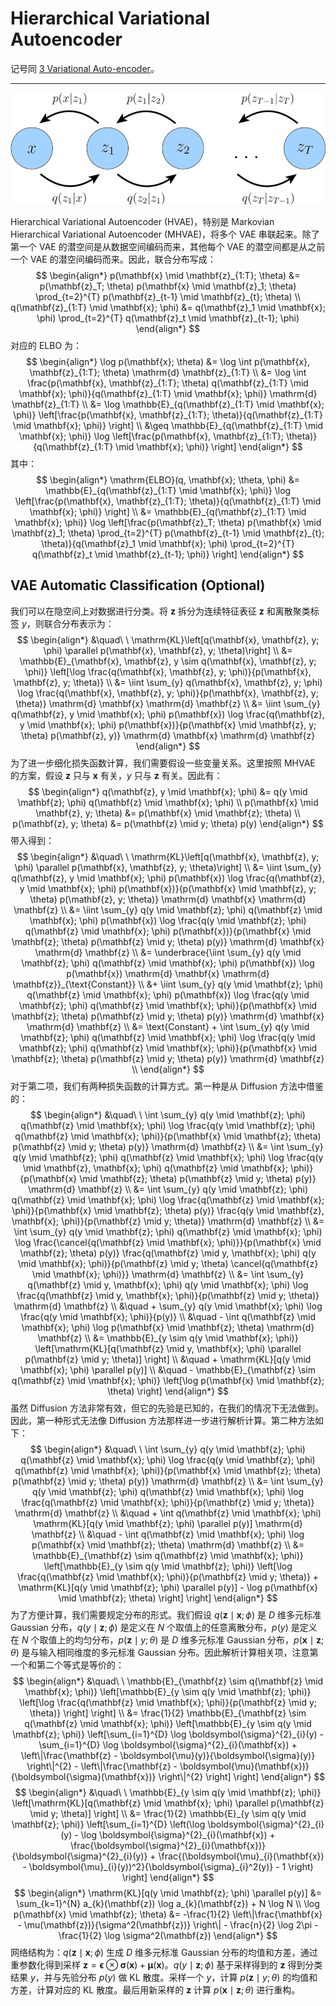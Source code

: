 # Hierarchical Variational Autoencoder

记号同 [3 Variational Auto-encoder](../3%20Variational%20Autoencoder.md)。

---

![](images/hvae.png)

Hierarchical Variational Autoencoder (HVAE)，特别是 Markovian Hierarchical Variational Autoencoder (MHVAE)，将多个 VAE 串联起来。除了第一个 VAE 的潜空间是从数据空间编码而来，其他每个 VAE 的潜空间都是从之前一个 VAE 的潜空间编码而来。因此，联合分布写成：
$$
\begin{align*}
p(\mathbf{x} \mid \mathbf{z}_{1:T}; \theta) &= p(\mathbf{z}_T; \theta) p(\mathbf{x} \mid \mathbf{z}_1; \theta) \prod_{t=2}^{T} p(\mathbf{z}_{t-1} \mid \mathbf{z}_{t}; \theta) \\
q(\mathbf{z}_{1:T} \mid \mathbf{x}; \phi) &= q(\mathbf{z}_1 \mid \mathbf{x}; \phi) \prod_{t=2}^{T} q(\mathbf{z}_t \mid \mathbf{z}_{t-1}; \phi)
\end{align*}
$$
对应的 ELBO 为：
$$
\begin{align*}
\log p(\mathbf{x}; \theta) &= \log \int p(\mathbf{x}, \mathbf{z}_{1:T}; \theta) \mathrm{d} \mathbf{z}_{1:T} \\
&= \log \int \frac{p(\mathbf{x}, \mathbf{z}_{1:T}; \theta) q(\mathbf{z}_{1:T} \mid \mathbf{x}; \phi)}{q(\mathbf{z}_{1:T} \mid \mathbf{x}; \phi)} \mathrm{d} \mathbf{z}_{1:T} \\
&= \log \mathbb{E}_{q(\mathbf{z}_{1:T} \mid \mathbf{x}; \phi)} \left[\frac{p(\mathbf{x}, \mathbf{z}_{1:T}; \theta)}{q(\mathbf{z}_{1:T} \mid \mathbf{x}; \phi)} \right] \\
&\geq \mathbb{E}_{q(\mathbf{z}_{1:T} \mid \mathbf{x}; \phi)} \log \left[\frac{p(\mathbf{x}, \mathbf{z}_{1:T}; \theta)}{q(\mathbf{z}_{1:T} \mid \mathbf{x}; \phi)} \right]
\end{align*}
$$
其中：
$$
\begin{align*}
\mathrm{ELBO}(q, \mathbf{x}; \theta, \phi) &= \mathbb{E}_{q(\mathbf{z}_{1:T} \mid \mathbf{x}; \phi)} \log \left[\frac{p(\mathbf{x}, \mathbf{z}_{1:T}; \theta)}{q(\mathbf{z}_{1:T} \mid \mathbf{x}; \phi)} \right] \\
&= \mathbb{E}_{q(\mathbf{z}_{1:T} \mid \mathbf{x}; \phi)} \log \left[\frac{p(\mathbf{z}_T; \theta) p(\mathbf{x} \mid \mathbf{z}_1; \theta) \prod_{t=2}^{T} p(\mathbf{z}_{t-1} \mid \mathbf{z}_{t}; \theta)}{q(\mathbf{z}_1 \mid \mathbf{x}; \phi) \prod_{t=2}^{T} q(\mathbf{z}_t \mid \mathbf{z}_{t-1}; \phi)} \right]
\end{align*}
$$

## VAE Automatic Classification (Optional)

我们可以在隐空间上对数据进行分类。将 $\mathbf{z}$ 拆分为连续特征表征 $\mathbf{z}$ 和离散聚类标签 $y$，则联合分布表示为：
$$
\begin{align*}
&\quad\ \ \mathrm{KL}\left[q(\mathbf{x}, \mathbf{z}, y; \phi) \parallel p(\mathbf{x}, \mathbf{z}, y; \theta)\right] \\
&= \mathbb{E}_{\mathbf{x}, \mathbf{z}, y \sim q(\mathbf{x}, \mathbf{z}, y; \phi)} \left[\log \frac{q(\mathbf{x}, \mathbf{z}, y; \phi)}{p(\mathbf{x}, \mathbf{z}, y; \theta)} \\
&= \iint \sum_{y} q(\mathbf{x}, \mathbf{z}, y; \phi) \log \frac{q(\mathbf{x}, \mathbf{z}, y; \phi)}{p(\mathbf{x}, \mathbf{z}, y; \theta)} \mathrm{d} \mathbf{x} \mathrm{d} \mathbf{z} \\
&= \iint \sum_{y} q(\mathbf{z}, y \mid \mathbf{x}; \phi) p(\mathbf{x}) \log \frac{q(\mathbf{z}, y \mid \mathbf{x}; \phi) p(\mathbf{x})}{p(\mathbf{x} \mid \mathbf{z}, y; \theta) p(\mathbf{z}, y)} \mathrm{d} \mathbf{x} \mathrm{d} \mathbf{z}
\end{align*}
$$
为了进一步细化损失函数计算，我们需要假设一些变量关系。这里按照 MHVAE 的方案，假设 $\mathbf{z}$ 只与 $\mathbf{x}$ 有关，$y$ 只与 $\mathbf{z}$ 有关。因此有：
$$
\begin{align*}
q(\mathbf{z}, y \mid \mathbf{x}; \phi) &= q(y \mid \mathbf{z}; \phi) q(\mathbf{z} \mid \mathbf{x}; \phi) \\
p(\mathbf{x} \mid \mathbf{z}, y; \theta) &= p(\mathbf{x} \mid \mathbf{z}; \theta) \\
p(\mathbf{z}, y; \theta) &= p(\mathbf{z} \mid y; \theta) p(y)
\end{align*}
$$
带入得到：
$$
\begin{align*}
&\quad\ \ \mathrm{KL}\left[q(\mathbf{x}, \mathbf{z}, y; \phi) \parallel p(\mathbf{x}, \mathbf{z}, y; \theta)\right] \\
&= \iint \sum_{y} q(\mathbf{z}, y \mid \mathbf{x}; \phi) p(\mathbf{x}) \log \frac{q(\mathbf{z}, y \mid \mathbf{x}; \phi) p(\mathbf{x})}{p(\mathbf{x} \mid \mathbf{z}, y; \theta) p(\mathbf{z}, y; \theta)} \mathrm{d} \mathbf{x} \mathrm{d} \mathbf{z} \\
&= \iint \sum_{y} q(y \mid \mathbf{z}; \phi) q(\mathbf{z} \mid \mathbf{x}; \phi) p(\mathbf{x}) \log \frac{q(y \mid \mathbf{z}; \phi) q(\mathbf{z} \mid \mathbf{x}; \phi) p(\mathbf{x})}{p(\mathbf{x} \mid \mathbf{z}; \theta) p(\mathbf{z} \mid y; \theta) p(y)} \mathrm{d} \mathbf{x} \mathrm{d} \mathbf{z} \\
&= \underbrace{\iint \sum_{y} q(y \mid \mathbf{z}; \phi) q(\mathbf{z} \mid \mathbf{x}; \phi) p(\mathbf{x}) \log p(\mathbf{x}) \mathrm{d} \mathbf{x} \mathrm{d} \mathbf{z}}_{\text{Constant}} \\
&+ \iint \sum_{y} q(y \mid \mathbf{z}; \phi) q(\mathbf{z} \mid \mathbf{x}; \phi) p(\mathbf{x}) \log \frac{q(y \mid \mathbf{z}; \phi) q(\mathbf{z} \mid \mathbf{x}; \phi)}{p(\mathbf{x} \mid \mathbf{z}; \theta) p(\mathbf{z} \mid y; \theta) p(y)} \mathrm{d} \mathbf{x} \mathrm{d} \mathbf{z} \\
&= \text{Constant} + \int \sum_{y} q(y \mid \mathbf{z}; \phi) q(\mathbf{z} \mid \mathbf{x}; \phi) \log \frac{q(y \mid \mathbf{z}; \phi) q(\mathbf{z} \mid \mathbf{x}; \phi)}{p(\mathbf{x} \mid \mathbf{z}; \theta) p(\mathbf{z} \mid y; \theta) p(y)} \mathrm{d} \mathbf{z} \\
\end{align*}
$$
对于第二项，我们有两种损失函数的计算方式。第一种是从 Diffusion 方法中借鉴的：
$$
\begin{align*}
&\quad\ \ \int \sum_{y} q(y \mid \mathbf{z}; \phi) q(\mathbf{z} \mid \mathbf{x}; \phi) \log \frac{q(y \mid \mathbf{z}; \phi) q(\mathbf{z} \mid \mathbf{x}; \phi)}{p(\mathbf{x} \mid \mathbf{z}; \theta) p(\mathbf{z} \mid y; \theta) p(y)} \mathrm{d} \mathbf{z} \\
&= \int \sum_{y} q(y \mid \mathbf{z}; \phi) q(\mathbf{z} \mid \mathbf{x}; \phi) \log \frac{q(y \mid \mathbf{z}, \mathbf{x}; \phi) q(\mathbf{z} \mid \mathbf{x}; \phi)}{p(\mathbf{x} \mid \mathbf{z}; \theta) p(\mathbf{z} \mid y; \theta) p(y)} \mathrm{d} \mathbf{z} \\
&= \int \sum_{y} q(y \mid \mathbf{z}; \phi) q(\mathbf{z} \mid \mathbf{x}; \phi) \log \frac{q(\mathbf{z} \mid \mathbf{x}; \phi)}{p(\mathbf{x} \mid \mathbf{z}; \theta) p(y)} \frac{q(y \mid \mathbf{z}, \mathbf{x}; \phi)}{p(\mathbf{z} \mid y; \theta)} \mathrm{d} \mathbf{z} \\
&= \int \sum_{y} q(y \mid \mathbf{z}; \phi) q(\mathbf{z} \mid \mathbf{x}; \phi) \log \frac{\cancel{q(\mathbf{z} \mid \mathbf{x}; \phi)}}{p(\mathbf{x} \mid \mathbf{z}; \theta) p(y)} \frac{q(\mathbf{z} \mid y, \mathbf{x}; \phi) q(y \mid \mathbf{x}; \phi)}{p(\mathbf{z} \mid y; \theta) \cancel{q(\mathbf{z} \mid \mathbf{x}; \phi)}} \mathrm{d} \mathbf{z} \\
&= \int \sum_{y} q(\mathbf{z} \mid y, \mathbf{x}; \phi) q(y \mid \mathbf{x}; \phi) \log \frac{q(\mathbf{z} \mid y, \mathbf{x}; \phi)}{p(\mathbf{z} \mid y; \theta)} \mathrm{d} \mathbf{z} \\
&\quad + \sum_{y} q(y \mid \mathbf{x}; \phi) \log \frac{q(y \mid \mathbf{x}; \phi)}{p(y)} \\
&\quad - \int q(\mathbf{z} \mid \mathbf{x}; \phi) \log p(\mathbf{x} \mid \mathbf{z}; \theta) \mathrm{d} \mathbf{z} \\
&= \mathbb{E}_{y \sim q(y \mid \mathbf{x}; \phi)} \left[\mathrm{KL}[q(\mathbf{z} \mid y, \mathbf{x}; \phi) \parallel p(\mathbf{z} \mid y; \theta)] \right] \\
&\quad + \mathrm{KL}[q(y \mid \mathbf{x}; \phi) \parallel p(y)] \\
&\quad - \mathbb{E}_{\mathbf{z} \sim q(\mathbf{z} \mid \mathbf{x}; \phi)} \left[\log p(\mathbf{x} \mid \mathbf{z}; \theta) \right]
\end{align*}
$$
虽然 Diffusion 方法非常有效，但它的先验是已知的，在我们的情况下无法做到。因此，第一种形式无法像 Diffusion 方法那样进一步进行解析计算。第二种方法如下：
$$
\begin{align*}
&\quad\ \ \int \sum_{y} q(y \mid \mathbf{z}; \phi) q(\mathbf{z} \mid \mathbf{x}; \phi) \log \frac{q(y \mid \mathbf{z}; \phi) q(\mathbf{z} \mid \mathbf{x}; \phi)}{p(\mathbf{x} \mid \mathbf{z}; \theta) p(\mathbf{z} \mid y; \theta) p(y)} \mathrm{d} \mathbf{z} \\
&= \int \sum_{y} q(y \mid \mathbf{z}; \phi) q(\mathbf{z} \mid \mathbf{x}; \phi) \log \frac{q(\mathbf{z} \mid \mathbf{x}; \phi)}{p(\mathbf{z} \mid y; \theta)} \mathrm{d} \mathbf{z} \\
&\quad + \int q(\mathbf{z} \mid \mathbf{x}; \phi) \mathrm{KL}[q(y \mid \mathbf{z}; \phi) \parallel p(y)] \mathrm{d} \mathbf{z} \\
&\quad - \int q(\mathbf{z} \mid \mathbf{x}; \phi) \log p(\mathbf{x} \mid \mathbf{z}; \theta) \mathrm{d} \mathbf{z} \\
&= \mathbb{E}_{\mathbf{z} \sim q(\mathbf{z} \mid \mathbf{x}; \phi)} \left[\mathbb{E}_{y \sim q(y \mid \mathbf{z}; \phi)} \left[\log \frac{q(\mathbf{z} \mid \mathbf{x}; \phi)}{p(\mathbf{z} \mid y; \theta)} + \mathrm{KL}[q(y \mid \mathbf{z}; \phi) \parallel p(y)] - \log p(\mathbf{x} \mid \mathbf{z}; \theta) \right] \right]
\end{align*}
$$
为了方便计算，我们需要规定分布的形式。我们假设 $q(\mathbf{z} \mid \mathbf{x}; \phi)$ 是 $D$ 维多元标准 Gaussian 分布，$q(y \mid \mathbf{z}; \phi)$ 是定义在 $N$ 个取值上的任意离散分布，$p(y)$ 是定义在 $N$ 个取值上的均匀分布，$p(\mathbf{z} \mid y; \theta)$ 是 $D$ 维多元标准 Gaussian 分布，$p(\mathbf{x} \mid \mathbf{z}; \theta)$ 是与输入相同维度的多元标准 Gaussian 分布。因此解析计算相关项，注意第一个和第二个等式是等价的：
$$
\begin{align*}
&\quad\ \ \mathbb{E}_{\mathbf{z} \sim q(\mathbf{z} \mid \mathbf{x}; \phi)} \left[\mathbb{E}_{y \sim q(y \mid \mathbf{z}; \phi)} \left[\log \frac{q(\mathbf{z} \mid \mathbf{x}; \phi)}{p(\mathbf{z} \mid y; \theta)} \right] \right] \\
&= \frac{1}{2} \mathbb{E}_{\mathbf{z} \sim q(\mathbf{z} \mid \mathbf{x}; \phi)} \left[\mathbb{E}_{y \sim q(y \mid \mathbf{z}; \phi)} \left[\sum_{i=1}^{D} \log \boldsymbol{\sigma}^{2}_{i}(y) - \sum_{i=1}^{D} \log \boldsymbol{\sigma}^{2}_{i}(\mathbf{x}) + \left\|\frac{\mathbf{z} - \boldsymbol{\mu}(y)}{\boldsymbol{\sigma}(y)} \right\|^{2} - \left\|\frac{\mathbf{z} - \boldsymbol{\mu}(\mathbf{x})}{\boldsymbol{\sigma}(\mathbf{x})} \right\|^{2} \right] \right]
\end{align*}
$$
$$
\begin{align*}
&\quad\ \ \mathbb{E}_{y \sim q(y \mid \mathbf{z}; \phi)} \left[\mathrm{KL}[q(\mathbf{z} \mid \mathbf{x}; \phi) \parallel p(\mathbf{z} \mid y; \theta)] \right] \\
&= \frac{1}{2} \mathbb{E}_{y \sim q(y \mid \mathbf{z}; \phi)} \left[\sum_{i=1}^{D} \left(\log \boldsymbol{\sigma}^{2}_{i}(y) - \log \boldsymbol{\sigma}^{2}_{i}(\mathbf{x}) + \frac{\boldsymbol{\sigma}^{2}_{i}(\mathbf{x})}{\boldsymbol{\sigma}^{2}_{i}(y)} + \frac{(\boldsymbol{\mu}_{i}(\mathbf{x}) - \boldsymbol{\mu}_{i}(y))^2}{\boldsymbol{\sigma}_{i}^2(y)} - 1 \right) \right]
\end{align*}
$$
$$
\begin{align*}
\mathrm{KL}[q(y \mid \mathbf{z}; \phi) \parallel p(y)] &= \sum_{k=1}^{N} a_{k}(\mathbf{z}) \log a_{k}(\mathbf{z}) + N \log N \\
\log p(\mathbf{x} \mid \mathbf{z}; \theta) &= -\frac{1}{2} \left\|\frac{\mathbf{x} - \mu(\mathbf{z})}{\sigma^2(\mathbf{z})} \right\| - \frac{n}{2} \log 2\pi - \frac{1}{2} \log \sigma^2(\mathbf{z})
\end{align*}
$$
网络结构为：$q(\mathbf{z} \mid \mathbf{x}; \phi)$ 生成 $D$ 维多元标准 Gaussian 分布的均值和方差，通过重参数化得到采样 $\mathbf{z} = \boldsymbol{\epsilon} \otimes \boldsymbol{\sigma}(\mathbf{x}) + \boldsymbol{\mu}(\mathbf{x})$。$q(y \mid \mathbf{z}; \phi)$ 基于采样得到的 $\mathbf{z}$ 得到分类结果 $y$，并与先验分布 $p(y)$ 做 KL 散度。采样一个 $y$，计算 $p(\mathbf{z} \mid y; \theta)$ 的均值和方差，计算对应的 KL 散度。最后用新采样的 $\mathbf{z}$ 计算 $p(\mathbf{x} \mid \mathbf{z}; \theta)$ 进行重构。
